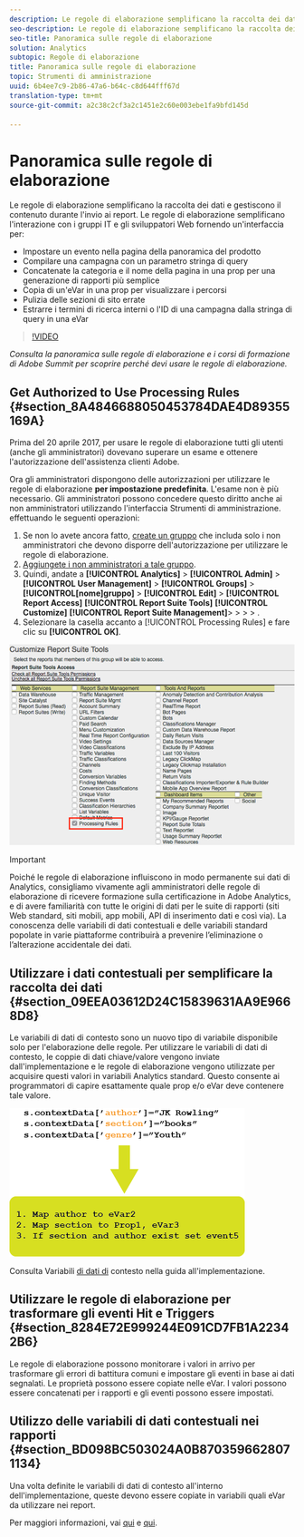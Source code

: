 ```yaml
---
description: Le regole di elaborazione semplificano la raccolta dei dati e gestiscono il contenuto durante l'invio ai report.
seo-description: Le regole di elaborazione semplificano la raccolta dei dati e gestiscono il contenuto durante l'invio ai report.
seo-title: Panoramica sulle regole di elaborazione
solution: Analytics
subtopic: Regole di elaborazione
title: Panoramica sulle regole di elaborazione
topic: Strumenti di amministrazione
uuid: 6b4ee7c9-2b86-47a6-b64c-c8d644fff67d
translation-type: tm+mt
source-git-commit: a2c38c2cf3a2c1451e2c60e003ebe1fa9bfd145d

---
```



# Panoramica sulle regole di elaborazione

Le regole di elaborazione semplificano la raccolta dei dati e gestiscono il contenuto durante l'invio ai report. Le regole di elaborazione semplificano l'interazione con i gruppi IT e gli sviluppatori Web fornendo un'interfaccia per:

* Impostare un evento nella pagina della panoramica del prodotto
* Compilare una campagna con un parametro stringa di query
* Concatenate la categoria e il nome della pagina in una prop per una generazione di rapporti più semplice
* Copia di un'eVar in una prop per visualizzare i percorsi
* Pulizia delle sezioni di sito errate
* Estrarre i termini di ricerca interni o l'ID di una campagna dalla stringa di query in una eVar

>[!VIDEO](https://tv.adobe.com/embed/1181/16506/)

*Consulta la panoramica sulle regole di elaborazione e i corsi di formazione di Adobe Summit per scoprire perché devi usare le regole di elaborazione.*

## Get Authorized to Use Processing Rules {#section_8A4846688050453784DAE4D89355169A}

Prima del 20 aprile 2017, per usare le regole di elaborazione tutti gli utenti (anche gli amministratori) dovevano superare un esame e ottenere l'autorizzazione dell'assistenza clienti Adobe.

Ora gli amministratori dispongono delle autorizzazioni per utilizzare le regole di elaborazione **per impostazione predefinita**. L'esame non è più necessario. Gli amministratori possono concedere questo diritto anche ai non amministratori utilizzando l'interfaccia Strumenti di amministrazione. effettuando le seguenti operazioni:

1. Se non lo avete ancora fatto, [create un gruppo](/help/admin/user-management2/c-user-groups/groups.md) che includa solo i non amministratori che devono disporre dell'autorizzazione per utilizzare le regole di elaborazione.
1. [Aggiungete i non amministratori a tale gruppo](/help/admin/user-management2/c-user-management/t-add-user-to-group.md).
1. Quindi, andate a **[!UICONTROL Analytics]** &gt; **[!UICONTROL Admin]** &gt; **[!UICONTROL User Management]** &gt; **[!UICONTROL Groups]** &gt; **[!UICONTROL[nome]gruppo]** &gt; **[!UICONTROL Edit]** &gt; **[!UICONTROL Report Access]** **[!UICONTROL Report Suite Tools]** **[!UICONTROL Customize]** **[!UICONTROL Report Suite Management]**&gt; &gt; &gt; &gt; .
1. Selezionare la casella accanto a [!UICONTROL Processing Rules] e fare clic su **[!UICONTROL OK]**.

![](assets/processing-rules.png)

>[!IMPORTANT]
>
>Poiché le regole di elaborazione influiscono in modo permanente sui dati di Analytics, consigliamo vivamente agli amministratori delle regole di elaborazione di ricevere formazione sulla certificazione in Adobe Analytics, e di avere familiarità con tutte le origini di dati per le suite di rapporti (siti Web standard, siti mobili, app mobili, API di inserimento dati e così via). La conoscenza delle variabili di dati contestuali e delle variabili standard popolate in varie piattaforme contribuirà a prevenire l’eliminazione o l’alterazione accidentale dei dati.

## Utilizzare i dati contestuali per semplificare la raccolta dei dati {#section_09EEA03612D24C15839631AA9E9668D8}

Le variabili di dati di contesto sono un nuovo tipo di variabile disponibile solo per l'elaborazione delle regole. Per utilizzare le variabili di dati di contesto, le coppie di dati chiave/valore vengono inviate dall'implementazione e le regole di elaborazione vengono utilizzate per acquisire questi valori in variabili Analytics standard. Questo consente ai programmatori di capire esattamente quale prop e/o eVar deve contenere tale valore.

![](assets/evar-context-map.png)

Consulta Variabili [di dati di](https://marketing.adobe.com/resources/help/en_US/sc/implement/context_data_variables.html) contesto nella guida all'implementazione.

## Utilizzare le regole di elaborazione per trasformare gli eventi Hit e Triggers {#section_8284E72E999244E091CD7FB1A22342B6}

Le regole di elaborazione possono monitorare i valori in arrivo per trasformare gli errori di battitura comuni e impostare gli eventi in base ai dati segnalati. Le proprietà possono essere copiate nelle eVar. I valori possono essere concatenati per i rapporti e gli eventi possono essere impostati.

## Utilizzo delle variabili di dati contestuali nei rapporti {#section_BD098BC503024A0B8703596628071134}

Una volta definite le variabili di dati di contesto all'interno dell'implementazione, queste devono essere copiate in variabili quali eVar da utilizzare nei report.

Per maggiori informazioni, vai [qui](/help/admin/admin/c-processing-rules/processing-rules-examples/processing-rules-copy-context-data.md) e [qui](/help/admin/admin/c-processing-rules/processing-rules-examples/processing-rules-copy-context-data-event.md).
